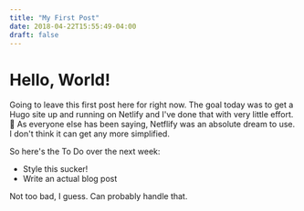 ```yaml
---
title: "My First Post"
date: 2018-04-22T15:55:49-04:00
draft: false
---
```


# Hello, World!

Going to leave this first post here for right now. The goal today was to get a Hugo site up and running on Netlify and I've done that with very little effort. 💪 As everyone else has been saying, Netflify was an absolute dream to use. I don't think it can get any more simplified.

So here's the To Do over the next week:

* Style this sucker!
* Write an actual blog post

Not too bad, I guess. Can probably handle that.
